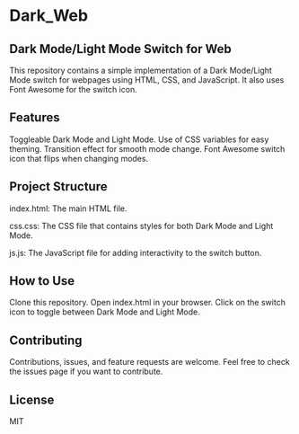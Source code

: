 # Dark_Web
## Dark Mode/Light Mode Switch for Web
This repository contains a simple implementation of a Dark Mode/Light Mode switch for webpages using HTML, CSS, and JavaScript. It also uses Font Awesome for the switch icon.

## Features
Toggleable Dark Mode and Light Mode.
Use of CSS variables for easy theming.
Transition effect for smooth mode change.
Font Awesome switch icon that flips when changing modes.
## Project Structure
index.html: The main HTML file.

css.css: The CSS file that contains styles for both Dark Mode and Light Mode.

js.js: The JavaScript file for adding interactivity to the switch button.
## How to Use
Clone this repository.
Open index.html in your browser.
Click on the switch icon to toggle between Dark Mode and Light Mode.
## Contributing
Contributions, issues, and feature requests are welcome. Feel free to check the issues page if you want to contribute.

## License
MIT
